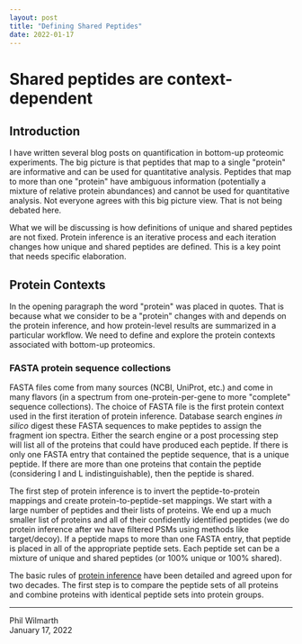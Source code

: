 ```yaml
---
layout: post
title: "Defining Shared Peptides"
date: 2022-01-17
---
```


# Shared peptides are context-dependent

## Introduction

I have written several blog posts on quantification in bottom-up proteomic experiments. The big picture is that peptides that map to a single "protein" are informative and can be used for quantitative analysis. Peptides that map to more than one "protein" have ambiguous information (potentially a mixture of relative protein abundances) and cannot be used for quantitative analysis. Not everyone agrees with this big picture view. That is not being debated here.

What we will be discussing is how definitions of unique and shared peptides are not fixed. Protein inference is an iterative process and each iteration changes how unique and shared peptides are defined. This is a key point that needs specific elaboration.

## Protein Contexts

In the opening paragraph the word "protein" was placed in quotes. That is because what we consider to be a "protein" changes with and depends on the protein inference, and how protein-level results are summarized in a particular workflow. We need to define and explore the protein contexts associated with bottom-up proteomics.

### FASTA protein sequence collections

FASTA files come from many sources (NCBI, UniProt, etc.) and come in many flavors (in a spectrum from one-protein-per-gene to more "complete" sequence collections). The choice of FASTA file is the first protein context used in the first iteration of protein inference. Database search engines *in silico* digest these FASTA sequences to make peptides to assign the fragment ion spectra. Either the search engine or a post processing step will list all of the proteins that could have produced each peptide. If there is only one FASTA entry that contained the peptide sequence, that is a unique peptide. If there are more than one proteins that contain the peptide (considering I and L indistinguishable), then the peptide is shared.

The first step of protein inference is to invert the peptide-to-protein mappings and create protein-to-peptide-set mappings. We start with a large number of peptides and their lists of proteins. We end up a much smaller list of proteins and all of their confidently identified peptides (we do protein inference after we have filtered PSMs using methods like target/decoy). If a peptide maps to more than one FASTA entry, that peptide is placed in all of the appropriate peptide sets. Each peptide set can be a mixture of unique and shared peptides (or 100% unique or 100% shared).

The basic rules of [protein inference](https://www.mcponline.org/article/S1535-9476(20)30061-X/fulltext) have been detailed and agreed upon for two decades. The first step is to compare the peptide sets of all proteins and combine proteins with identical peptide sets into protein groups.  

---
Phil Wilmarth <br> January 17, 2022
